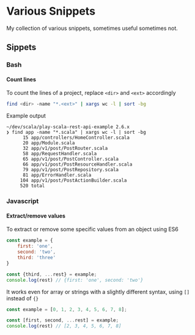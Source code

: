 # Various Snippets

My collection of various snippets, sometimes useful sometimes not.

## Sippets

### Bash

#### Count lines

To count the lines of a project, replace `<dir>` and `<ext>` accordingly

```bash
find <dir> -name "*.<ext>" | xargs wc -l | sort -bg
```

Example output

```text
~/dev/scala/play-scala-rest-api-example 2.6.x
❯ find app -name "*.scala" | xargs wc -l | sort -bg
      15 app/controllers/HomeController.scala
      20 app/Module.scala
      32 app/v1/post/PostRouter.scala
      58 app/RequestHandler.scala
      65 app/v1/post/PostController.scala
      66 app/v1/post/PostResourceHandler.scala
      79 app/v1/post/PostRepository.scala
      81 app/ErrorHandler.scala
     104 app/v1/post/PostActionBuilder.scala
     520 total
```

### Javascript

#### Extract/remove values

To extract or remove some specific values from an object using ES6

```javascript
const example = {
    first: 'one',
    second: 'two',
    third: 'three'
}

const {third, ...rest} = example;
console.log(rest) // {first: 'one', second: 'two'}
```

It works even for array or strings with a slightly different syntax, using `[]` instead of `{}`

```javascript
const example = [0, 1, 2, 3, 4, 5, 6, 7, 8];

const [first, second, ...rest] = example;
console.log(rest) // [2, 3, 4, 5, 6, 7, 8]

```
